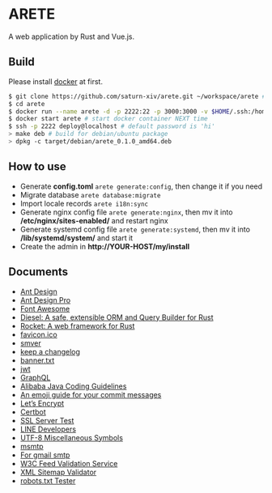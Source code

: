 # ARETE

A web application by Rust and Vue.js.

## Build

Please install [docker](https://docs.docker.com/install/linux/docker-ce/ubuntu/) at first.

```bash
$ git clone https://github.com/saturn-xiv/arete.git ~/workspace/arete # clone source code
$ cd arete
$ docker run --name arete -d -p 2222:22 -p 3000:3000 -v $HOME/.ssh:/home/deploy/.ssh -v `pwd`:/workspace chonglou/arete:latest # ONLY for start docker container first time
$ docker start arete # start docker container NEXT time
$ ssh -p 2222 deploy@localhost # default password is 'hi'
> make deb # build for debian/ubuntu package
> dpkg -c target/debian/arete_0.1.0_amd64.deb
```

## How to use

* Generate **config.toml** `arete generate:config`, then change it if you need
* Migrate database `arete database:migrate`
* Import locale records `arete i18n:sync`
* Generate nginx config file `arete generate:nginx`, then mv it into **/etc/nginx/sites-enabled/** and restart nginx
* Generate systemd config file `arete generate:systemd`, then mv it into **/lib/systemd/system/** and start it
* Create the admin in **http://YOUR-HOST/my/install** 

## Documents

-   [Ant Design](https://ant.design/docs/react/introduce)
-   [Ant Design Pro](https://pro.ant.design/components/AvatarList)
-   [Font Awesome](https://fontawesome.com/how-to-use/on-the-web/setup/hosting-font-awesome-yourself)
-   [Diesel: A safe, extensible ORM and Query Builder for Rust](https://github.com/diesel-rs/diesel)
-   [Rocket: A web framework for Rust](https://rocket.rs/)
-   [favicon.ico](http://icoconvert.com/)
-   [smver](http://semver.org/)
-   [keep a changelog](https://keepachangelog.com/en/1.0.0/)
-   [banner.txt](http://patorjk.com/software/taag/)
-   [jwt](https://jwt.io/)
-   [GraphQL](https://graphql.org/learn/)
-   [Alibaba Java Coding Guidelines](https://github.com/alibaba/p3c)
-   [An emoji guide for your commit messages](https://gitmoji.carloscuesta.me/)
-   [Let’s Encrypt](https://letsencrypt.org/)
-   [Certbot](https://certbot.eff.org/)
-   [SSL Server Test](https://www.ssllabs.com/ssltest/index.html)
-   [LINE Developers](https://developers.line.me/en/)
-   [UTF-8 Miscellaneous Symbols](https://www.w3schools.com/charsets/ref_utf_misc_symbols.asp)
-   [msmtp](https://wiki.archlinux.org/index.php/msmtp)
-   [For gmail smtp](http://stackoverflow.com/questions/20337040/gmail-smtp-debug-error-please-log-in-via-your-web-browser)
-   [W3C Feed Validation Service](https://validator.w3.org/feed/)
-   [XML Sitemap Validator](https://www.xml-sitemaps.com/validate-xml-sitemap.html)
-   [robots.txt Tester](https://support.google.com/webmasters/answer/6062598?hl=en)
